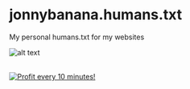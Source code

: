 # jonnybanana.humans.txt

My personal humans.txt for my websites

![alt text](https://raw.githubusercontent.com/JonnyBanana/jonnybanana.humans.txt/master/humans.jpg)




</BR>

<a href="https://golden-farm.biz/?r=1673249" target="_blank">
<img src="https://golden-farm.biz/images/promo/en/728x90.gif"
alt="Profit every 10 minutes!"></a>

